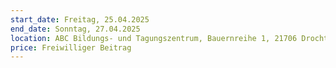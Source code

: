 ```yaml
---
start_date: Freitag, 25.04.2025
end_date: Sonntag, 27.04.2025
location: ABC Bildungs- und Tagungszentrum, Bauernreihe 1, 21706 Drochtersen
price: Freiwilliger Beitrag
---
```

